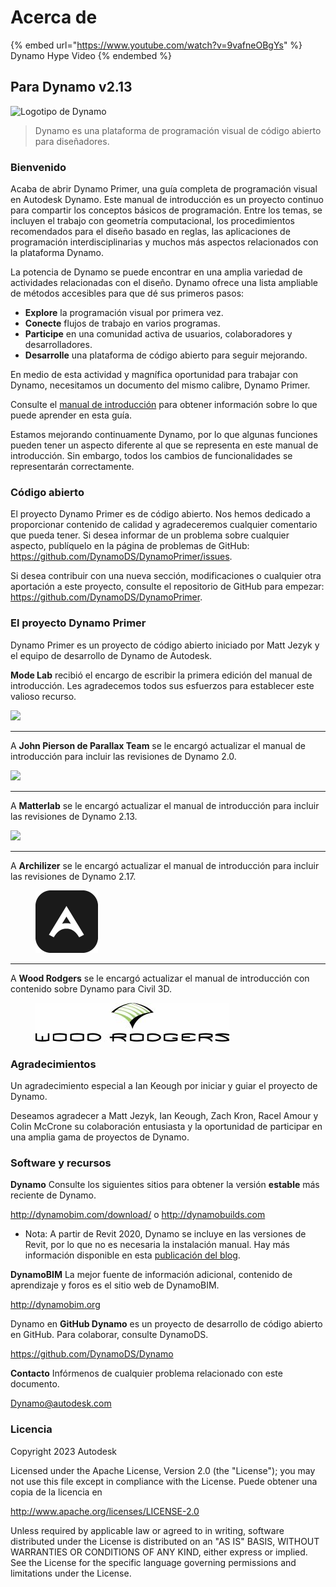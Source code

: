# Acerca de

{% embed url="https://www.youtube.com/watch?v=9vafneOBgYs" %} Dynamo Hype Video {% endembed %}

## Para Dynamo v2.13

![Logotipo de Dynamo](images/dynamo\_logo\_dark-trim.jpg)

> Dynamo es una plataforma de programación visual de código abierto para diseñadores.

### Bienvenido

Acaba de abrir Dynamo Primer, una guía completa de programación visual en Autodesk Dynamo. Este manual de introducción es un proyecto continuo para compartir los conceptos básicos de programación. Entre los temas, se incluyen el trabajo con geometría computacional, los procedimientos recomendados para el diseño basado en reglas, las aplicaciones de programación interdisciplinarias y muchos más aspectos relacionados con la plataforma Dynamo.

La potencia de Dynamo se puede encontrar en una amplia variedad de actividades relacionadas con el diseño. Dynamo ofrece una lista ampliable de métodos accesibles para que dé sus primeros pasos:

* **Explore** la programación visual por primera vez.
* **Conecte** flujos de trabajo en varios programas.
* **Participe** en una comunidad activa de usuarios, colaboradores y desarrolladores.
* **Desarrolle** una plataforma de código abierto para seguir mejorando.

En medio de esta actividad y magnífica oportunidad para trabajar con Dynamo, necesitamos un documento del mismo calibre, Dynamo Primer.

Consulte el [manual de introducción](1\_introduction/2-primer-user-guide-dynamo-community-and-platform.md) para obtener información sobre lo que puede aprender en esta guía.

Estamos mejorando continuamente Dynamo, por lo que algunas funciones pueden tener un aspecto diferente al que se representa en este manual de introducción. Sin embargo, todos los cambios de funcionalidades se representarán correctamente.

### Código abierto

El proyecto Dynamo Primer es de código abierto. Nos hemos dedicado a proporcionar contenido de calidad y agradeceremos cualquier comentario que pueda tener. Si desea informar de un problema sobre cualquier aspecto, publíquelo en la página de problemas de GitHub: https://github.com/DynamoDS/DynamoPrimer/issues.

Si desea contribuir con una nueva sección, modificaciones o cualquier otra aportación a este proyecto, consulte el repositorio de GitHub para empezar: https://github.com/DynamoDS/DynamoPrimer.

### El proyecto Dynamo Primer

Dynamo Primer es un proyecto de código abierto iniciado por Matt Jezyk y el equipo de desarrollo de Dynamo de Autodesk.

**Mode Lab** recibió el encargo de escribir la primera edición del manual de introducción. Les agradecemos todos sus esfuerzos para establecer este valioso recurso.

![](images/MODELAB\_Logo.png)

***

A **John Pierson de Parallax Team** se le encargó actualizar el manual de introducción para incluir las revisiones de Dynamo 2.0.

![](images/PRLX\_Logo.jpg)

***

A **Matterlab** se le encargó actualizar el manual de introducción para incluir las revisiones de Dynamo 2.13.

![](images/matterlab\_final-07.jpg)

***

A **Archilizer** se le encargó actualizar el manual de introducción para incluir las revisiones de Dynamo 2.17.

<figure><img src=".gitbook/assets/Archilizer_2020.png" alt="" width="100"><figcaption></figcaption></figure>

***

A **Wood Rodgers** se le encargó actualizar el manual de introducción con contenido sobre Dynamo para Civil 3D.

<figure><img src=".gitbook/assets/WR_Logo_NoTagLine_Color (1).jpg" alt=""><figcaption></figcaption></figure>

### Agradecimientos

Un agradecimiento especial a Ian Keough por iniciar y guiar el proyecto de Dynamo.

Deseamos agradecer a Matt Jezyk, Ian Keough, Zach Kron, Racel Amour y Colin McCrone su colaboración entusiasta y la oportunidad de participar en una amplia gama de proyectos de Dynamo.

### Software y recursos

**Dynamo** Consulte los siguientes sitios para obtener la versión **estable** más reciente de Dynamo.

http://dynamobim.com/download/ o http://dynamobuilds.com

* Nota: A partir de Revit 2020, Dynamo se incluye en las versiones de Revit, por lo que no es necesaria la instalación manual. Hay más información disponible en esta [publicación del blog](https://dynamobim.org/dynamo-core-2-1-release/).

**DynamoBIM** La mejor fuente de información adicional, contenido de aprendizaje y foros es el sitio web de DynamoBIM.

http://dynamobim.org

Dynamo en **GitHub Dynamo** es un proyecto de desarrollo de código abierto en GitHub. Para colaborar, consulte DynamoDS.

https://github.com/DynamoDS/Dynamo

**Contacto** Infórmenos de cualquier problema relacionado con este documento.

Dynamo@autodesk.com

### Licencia

Copyright 2023 Autodesk

Licensed under the Apache License, Version 2.0 (the "License"); you may not use this file except in compliance with the License. Puede obtener una copia de la licencia en

http://www.apache.org/licenses/LICENSE-2.0

Unless required by applicable law or agreed to in writing, software distributed under the License is distributed on an "AS IS" BASIS, WITHOUT WARRANTIES OR CONDITIONS OF ANY KIND, either express or implied. See the License for the specific language governing permissions and limitations under the License.
